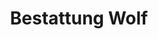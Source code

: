---
title: "Bestattung Wolf"
url: /graz/bestattung-wolf-sankt-peter-hauptstrasse/
shop: Bestattungen
---
